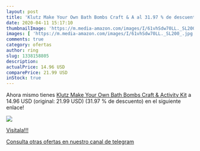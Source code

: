 ```yaml
---
layout: post
title: 'Klutz Make Your Own Bath Bombs Craft & A al 31.97 % de descuento'
date: 2020-04-11 15:17:10
thumbnailImage: 'https://m.media-amazon.com/images/I/61vhSdw70LL._SL200_.jpg'
images: [ 'https://m.media-amazon.com/images/I/61vhSdw70LL._SL200_.jpg' ]
comments: true
category: ofertas
author: ring
slug: 1338158805
description:
actualPrice: 14.96 USD
comparePrice: 21.99 USD
inStock: true
---
```


Ahora mismo tienes [Klutz Make Your Own Bath Bombs Craft & Activity Kit](https://www.amazon.com/dp/1338158805/?tag=redken08-20) a 14.96 USD (original: 21.99 USD) (31.97 %  de descuento) en el siguiente enlace!

[![](https://m.media-amazon.com/images/I/61vhSdw70LL._SL200_.jpg)](https://www.amazon.com/dp/1338158805/?tag=redken08-20)

[Visítala!!!](https://www.amazon.com/dp/1338158805/?tag=redken08-20)

[Consulta otras ofertas en nuestro canal de telegram](https://t.me/s/ofertas25)
